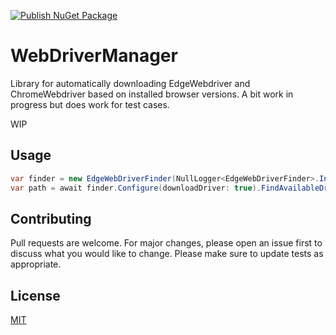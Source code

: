 [![Publish NuGet Package](https://github.com/mkajander/WebDriverManager/actions/workflows/publish.yml/badge.svg?branch=master)](https://github.com/mkajander/WebDriverManager/actions/workflows/publish.yml)  
# WebDriverManager
Library for automatically downloading EdgeWebdriver and ChromeWebdriver based on installed browser versions. A bit work in progress but does work for test cases.

WIP

## Usage

```csharp
var finder = new EdgeWebDriverFinder(NullLogger<EdgeWebDriverFinder>.Instance);
var path = await finder.Configure(downloadDriver: true).FindAvailableDrivers().FindBrowserVersion().ReturnMatchedDriverPath();
```

## Contributing
Pull requests are welcome. For major changes, please open an issue first to discuss what you would like to change.
Please make sure to update tests as appropriate.

## License
[MIT](https://choosealicense.com/licenses/mit/)
